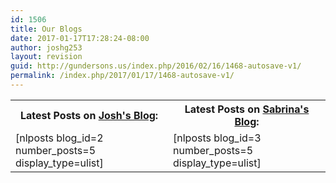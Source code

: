 ```yaml
---
id: 1506
title: Our Blogs
date: 2017-01-17T17:28:24-08:00
author: joshg253
layout: revision
guid: http://gundersons.us/index.php/2016/02/16/1468-autosave-v1/
permalink: /index.php/2017/01/17/1468-autosave-v1/
---
```

<table class="latest">
  <tbody>
    <tr>
      <th class="latest">Latest Posts on <a href="http://gundersons.us/josh/">Josh's Blog</a>:</th>
      <th class="latest">Latest Posts on <a href="http://gundersons.us/sabrina/">Sabrina's Blog</a>:</th>
    </tr>
    <tr>
      <td class="latest" style="width: 50%;">[nlposts blog_id=2 number_posts=5 display_type=ulist]</td>
      <td class="latest" style="width: 50%;">[nlposts blog_id=3 number_posts=5 display_type=ulist]</td>
    </tr>
  </tbody>
</table>